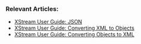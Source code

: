 ### Relevant Articles:
- [XStream User Guide: JSON](http://www.baeldung.com/xstream-json-processing)
- [XStream User Guide: Converting XML to Objects](http://www.baeldung.com/xstream-deserialize-xml-to-object)
- [XStream User Guide: Converting Objects to XML](http://www.baeldung.com/xstream-serialize-object-to-xml)
